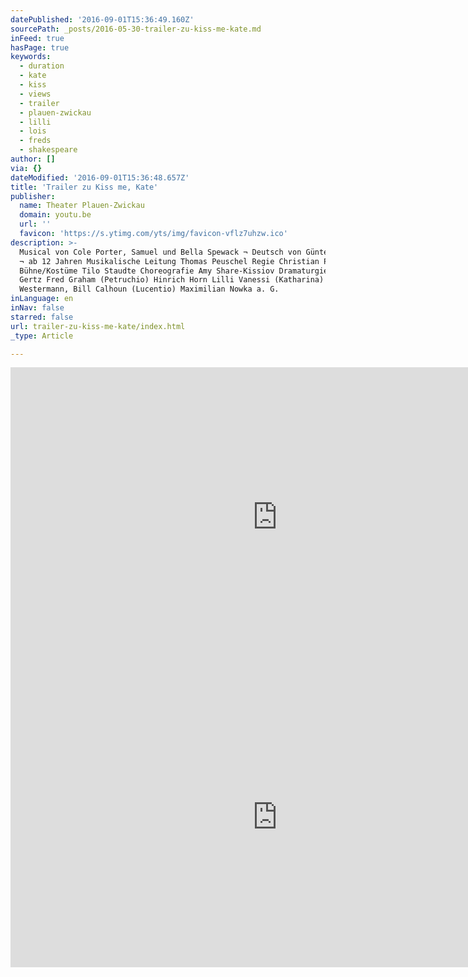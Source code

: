 ```yaml
---
datePublished: '2016-09-01T15:36:49.160Z'
sourcePath: _posts/2016-05-30-trailer-zu-kiss-me-kate.md
inFeed: true
hasPage: true
keywords:
  - duration
  - kate
  - kiss
  - views
  - trailer
  - plauen-zwickau
  - lilli
  - lois
  - freds
  - shakespeare
author: []
via: {}
dateModified: '2016-09-01T15:36:48.657Z'
title: 'Trailer zu Kiss me, Kate'
publisher:
  name: Theater Plauen-Zwickau
  domain: youtu.be
  url: ''
  favicon: 'https://s.ytimg.com/yts/img/favicon-vflz7uhzw.ico'
description: >-
  Musical von Cole Porter, Samuel und Bella Spewack ¬ Deutsch von Günter Neumann
  ¬ ab 12 Jahren Musikalische Leitung Thomas Peuschel Regie Christian Poewe
  Bühne/Kostüme Tilo Staudte Choreografie Amy Share-Kissiov Dramaturgie Vera
  Gertz Fred Graham (Petruchio) Hinrich Horn Lilli Vanessi (Katharina) Sonja
  Westermann, Bill Calhoun (Lucentio) Maximilian Nowka a. G.
inLanguage: en
inNav: false
starred: false
url: trailer-zu-kiss-me-kate/index.html
_type: Article

---
```

<iframe src="https://cdn.embedly.com/widgets/media.html?src=https://www.youtube.com/embed/kIaz-idYE1U?feature=oembed&amp;url=http://www.youtube.com/watch?v=kIaz-idYE1U&amp;image=https://i.ytimg.com/vi/kIaz-idYE1U/hqdefault.jpg&amp;key=b7d04c9b404c499eba89ee7072e1c4f7&amp;type=text/html&amp;schema=youtube" width="854" height="480" scrolling="no" frameborder="0" allowfullscreen="" style=""></iframe>

<iframe src="https://cdn.embedly.com/widgets/media.html?src=https%3A%2F%2Fwww.youtube.com%2Fembed%2FRV2y2bJVfww%3Ffeature%3Doembed&amp;url=http%3A%2F%2Fwww.youtube.com%2Fwatch%3Fv%3DRV2y2bJVfww&amp;image=https%3A%2F%2Fi.ytimg.com%2Fvi%2FRV2y2bJVfww%2Fhqdefault.jpg&amp;key=b7d04c9b404c499eba89ee7072e1c4f7&amp;type=text%2Fhtml&amp;schema=youtube" width="854" height="480" scrolling="no" frameborder="0" allowfullscreen="" style=""></iframe>